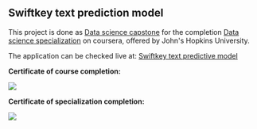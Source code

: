 ## Swiftkey text prediction model

This project is done as [Data science capstone](https://www.coursera.org/learn/data-science-project) for the completion [Data science specialization](https://www.coursera.org/specializations/jhu-data-science) on coursera, offered by John's Hopkins University.

The application can be checked live at: [Swiftkey text predictive model](https://amolmishra.shinyapps.io/data_science_capstone/)

**Certificate of course completion:**

![](https://i.imgur.com/vmbT8yf.jpg)

**Certificate of specialization completion:**

![](https://i.imgur.com/VP5IK5X.jpg)